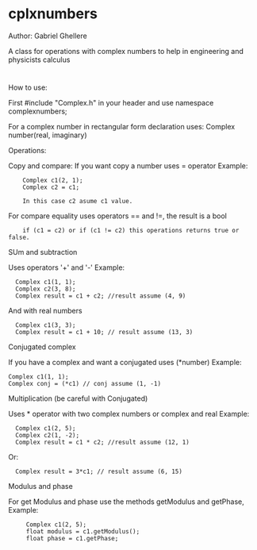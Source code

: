 # cplxnumbers
Author: Gabriel Ghellere 

A class for operations with complex numbers to help in engineering and physicists calculus
#

How to use:

First #include "Complex.h" in your header and use namespace complexnumbers;

For a complex number in rectangular form declaration uses:
    Complex number(real, imaginary)
    
Operations:
  
  Copy and compare:
  If you want copy a number uses = operator
  Example:
  
        Complex c1(2, 1);
        Complex c2 = c1; 
        
        In this case c2 asume c1 value.
        
  For compare equality uses operators == and !=, the result is a bool 
        
        if (c1 = c2) or if (c1 != c2) this operations returns true or false.
    
  SUm and subtraction
  
  Uses operators '+' and '-'
  Example:
  
      Complex c1(1, 1);
      Complex c2(3, 8); 
      Complex result = c1 + c2; //result assume (4, 9)
  
  And with real numbers
  
      Complex c1(3, 3);
      Complex result = c1 + 10; // result assume (13, 3)
  
  
  Conjugated complex
  
  If you have a complex and want a conjugated uses (*number)
  Example:
  
    Complex c1(1, 1);
    Complex conj = (*c1) // conj assume (1, -1)
      
  Multiplication (be careful with Conjugated)
  
  Uses * operator with two complex numbers or complex and real
  Example:
  
      Complex c1(2, 5);
      Complex c2(1, -2); 
      Complex result = c1 * c2; //result assume (12, 1)
   
   Or:

      Complex result = 3*c1; // result assume (6, 15)
      
      
  Modulus and phase
  
  For get Modulus and phase use the methods getModulus and getPhase, Example:
  
         Complex c1(2, 5);
         float modulus = c1.getModulus();
         float phase = c1.getPhase; 
   
  
    
  
